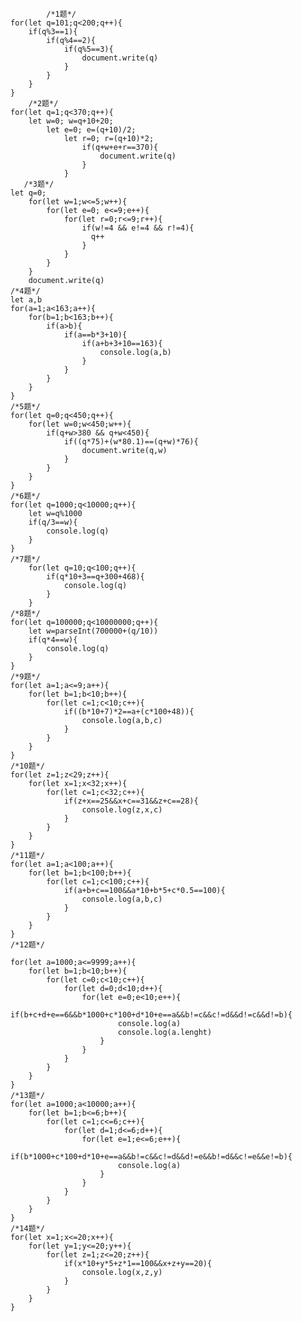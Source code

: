             /*1题*/
    for(let q=101;q<200;q++){
        if(q%3==1){
            if(q%4==2){
                if(q%5==3){
                    document.write(q)
                }
            }
        }
    }
        /*2题*/
    for(let q=1;q<370;q++){
        let w=0; w=q+10+20;
            let e=0; e=(q+10)/2;
                let r=0; r=(q+10)*2;
                    if(q+w+e+r==370){
                        document.write(q)
                    }
                }
       /*3题*/
    let q=0;   
        for(let w=1;w<=5;w++){
            for(let e=0; e<=9;e++){
                for(let r=0;r<=9;r++){
                    if(w!=4 && e!=4 && r!=4){
                      q++
                    }
                }
            }
        }
        document.write(q)
    /*4题*/
    let a,b
    for(a=1;a<163;a++){
        for(b=1;b<163;b++){
            if(a>b){
                if(a==b*3+10){
                    if(a+b+3+10==163){
                        console.log(a,b)
                    }
                }
            }
        }
    }
    /*5题*/
    for(let q=0;q<450;q++){
        for(let w=0;w<450;w++){
            if(q+w>380 && q+w<450){
                if((q*75)+(w*80.1)==(q+w)*76){
                    document.write(q,w)
                }
            }
        }
    }
    /*6题*/
    for(let q=1000;q<10000;q++){
        let w=q%1000
        if(q/3==w){
            console.log(q)
        }
    }
    /*7题*/
        for(let q=10;q<100;q++){
            if(q*10+3==q+300+468){
                console.log(q)
            }
        }
    /*8题*/
    for(let q=100000;q<10000000;q++){
        let w=parseInt(700000+(q/10))
        if(q*4==w){
            console.log(q)
        }
    }
    /*9题*/
    for(let a=1;a<=9;a++){
        for(let b=1;b<10;b++){
            for(let c=1;c<10;c++){
                if((b*10+7)*2==a+(c*100+48)){
                    console.log(a,b,c)
                }
            }
        }
    }
    /*10题*/
    for(let z=1;z<29;z++){
        for(let x=1;x<32;x++){
            for(let c=1;c<32;c++){
                if(z+x==25&&x+c==31&&z+c==28){
                    console.log(z,x,c)
                }
            }
        }
    }
    /*11题*/
    for(let a=1;a<100;a++){
        for(let b=1;b<100;b++){
            for(let c=1;c<100;c++){
                if(a+b+c==100&&a*10+b*5+c*0.5==100){
                    console.log(a,b,c)
                }
            }
        }
    }
    /*12题*/
    
    for(let a=1000;a<=9999;a++){
        for(let b=1;b<10;b++){
            for(let c=0;c<10;c++){
                for(let d=0;d<10;d++){
                    for(let e=0;e<10;e++){
                        if(b+c+d+e==6&&b*1000+c*100+d*10+e==a&&b!=c&&c!=d&&d!=c&&d!=b){
                            console.log(a)
                            console.log(a.lenght)
                        }
                    }
                }
            }
        }
    }
    /*13题*/
    for(let a=1000;a<10000;a++){
        for(let b=1;b<=6;b++){
            for(let c=1;c<=6;c++){
                for(let d=1;d<=6;d++){
                    for(let e=1;e<=6;e++){
                        if(b*1000+c*100+d*10+e==a&&b!=c&&c!=d&&d!=e&&b!=d&&c!=e&&e!=b){
                            console.log(a)
                        }
                    }
                }
            }
        }
    }
    /*14题*/
    for(let x=1;x<=20;x++){
        for(let y=1;y<=20;y++){
            for(let z=1;z<=20;z++){
                if(x*10+y*5+z*1==100&&x+z+y==20){
                    console.log(x,z,y)
                }
            }
        }
    }

